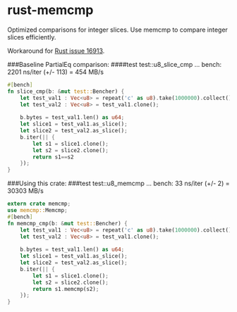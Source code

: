 # rust-memcmp
Optimized comparisons for integer slices. 
Use memcmp to compare integer slices efficiently.

Workaround for [Rust issue 16913](https://github.com/rust-lang/rust/issues/16913).

###Baseline PartialEq comparison:
####test test::u8_slice_cmp  ... bench:      2201 ns/iter (+/- 113) = 454 MB/s
```rust
#[bench]
fn slice_cmp(b: &mut test::Bencher) {
    let test_val1 : Vec<u8> = repeat('c' as u8).take(1000000).collect();
    let test_val2 : Vec<u8> = test_val1.clone();
    
    b.bytes = test_val1.len() as u64;
    let slice1 = test_val1.as_slice();
    let slice2 = test_val2.as_slice();
    b.iter(|| {
        let s1 = slice1.clone();
        let s2 = slice2.clone();
        return s1==s2
    });
}
```
###Using this crate:
###test test::u8_memcmp     ... bench:        33 ns/iter (+/- 2) = 30303 MB/s
```rust
extern crate memcmp;
use memcmp::Memcmp;
#[bench]
fn memcmp_cmp(b: &mut test::Bencher) {
    let test_val1 : Vec<u8> = repeat('c' as u8).take(1000000).collect();
    let test_val2 : Vec<u8> = test_val1.clone();
    
    b.bytes = test_val1.len() as u64;
    let slice1 = test_val1.as_slice();
    let slice2 = test_val2.as_slice();
    b.iter(|| {
        let s1 = slice1.clone();
        let s2 = slice2.clone();
        return s1.memcmp(s2);
    });
}
```
